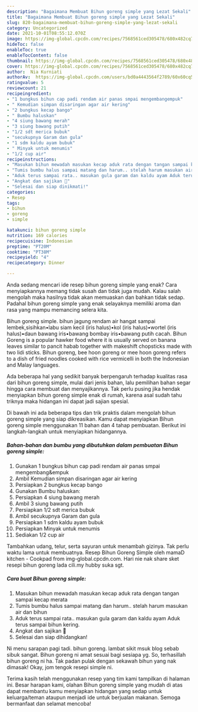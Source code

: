 ```yaml
---
description: "Bagaimana Membuat Bihun goreng simple yang Lezat Sekali"
title: "Bagaimana Membuat Bihun goreng simple yang Lezat Sekali"
slug: 820-bagaimana-membuat-bihun-goreng-simple-yang-lezat-sekali
category: Uncategorized
date: 2021-10-01T08:55:12.070Z
image: https://img-global.cpcdn.com/recipes/7568561ced305478/680x482cq70/bihun-goreng-simple-foto-resep-utama.jpg
hideToc: false
enableToc: true
enableTocContent: false
thumbnail: https://img-global.cpcdn.com/recipes/7568561ced305478/680x482cq70/bihun-goreng-simple-foto-resep-utama.jpg
cover: https://img-global.cpcdn.com/recipes/7568561ced305478/680x482cq70/bihun-goreng-simple-foto-resep-utama.jpg
author:  Nia Kurniati
authorAv:  https://img-global.cpcdn.com/users/bd0a4443564f2789/60x60cq50/avatar.jpg
ratingvalue: 5
reviewcount: 21
recipeingredient:
- "1 bungkus bihun cap padi rendam air panas smpai mengembangempuk"
- " Kemudian simpan disaringan agar air kering"
- "2 bungkus kecap bango"
- " Bumbu haluskan"
- "4 siung bawang merah"
- "3 siung bawang putih"
- "1/2 sdt merica bubuk"
- "secukupnya Garam dan gula"
- "1 sdm kaldu ayam bubuk"
- " Minyak untuk menumis"
- "1/2 cup air"
recipeinstructions:
- "Masukan bihun mewadah masukan kecap aduk rata dengan tangan sampai kecap merata"
- "Tumis bumbu halus sampai matang dan harum.. stelah harum masukan air dan bihun"
- "Aduk terus sampai rata.. masukan gula garam dan kaldu ayam Aduk terus sampai bihun kering."
- "Angkat dan sajikan 🤗"
- "Selesai dan siap dinikmati!"
categories:
- Resep
tags:
- bihun
- goreng
- simple

katakunci: bihun goreng simple 
nutrition: 169 calories
recipecuisine: Indonesian
preptime: "PT20M"
cooktime: "PT38M"
recipeyield: "4"
recipecategory: Dinner

---
```



Anda sedang mencari ide resep bihun goreng simple yang enak? Cara menyiapkannya memang tidak susah dan tidak juga mudah. Kalau salah mengolah maka hasilnya tidak akan memuaskan dan bahkan tidak sedap. Padahal bihun goreng simple yang enak selayaknya memiliki aroma dan rasa yang mampu memancing selera kita.


Bihun goreng simple. bihun jagung rendam air hangat sampai lembek,sisihkan•labu siam kecil (iris halus)•kol (iris halus)•wortel (iris halus)•daun bawang iris•bawang bombay iris•bawang putih cacah. Bihun Goreng is a popular hawker food where it is usually served on banana leaves similar to pancit habab together with makeshift chopsticks made with two lidi sticks. Bihun goreng, bee hoon goreng or mee hoon goreng refers to a dish of fried noodles cooked with rice vermicelli in both the Indonesian and Malay languages.

Ada beberapa hal yang sedikit banyak berpengaruh terhadap kualitas rasa dari bihun goreng simple, mulai dari jenis bahan, lalu pemilihan bahan segar hingga cara membuat dan menyajikannya. Tak perlu pusing jika hendak menyiapkan bihun goreng simple enak di rumah, karena asal sudah tahu triknya maka hidangan ini dapat jadi sajian spesial.


Di bawah ini ada beberapa tips dan trik praktis dalam mengolah bihun goreng simple yang siap dikreasikan. Kamu dapat menyiapkan Bihun goreng simple menggunakan 11 bahan dan 4 tahap pembuatan. Berikut ini langkah-langkah untuk menyiapkan hidangannya.

<!--inarticleads1-->

##### Bahan-bahan dan bumbu yang dibutuhkan dalam pembuatan Bihun goreng simple:

1. Gunakan 1 bungkus bihun cap padi rendam air panas smpai mengembang&amp;empuk
1. Ambil  Kemudian simpan disaringan agar air kering
1. Persiapkan 2 bungkus kecap bango
1. Gunakan  Bumbu haluskan:
1. Persiapkan 4 siung bawang merah
1. Ambil 3 siung bawang putih
1. Persiapkan 1/2 sdt merica bubuk
1. Ambil secukupnya Garam dan gula
1. Persiapkan 1 sdm kaldu ayam bubuk
1. Persiapkan  Minyak untuk menumis
1. Sediakan 1/2 cup air


Tambahkan udang, telur, serta sayuran untuk menambah gizinya. Tak perlu waktu lama untuk membuatnya. Resep Bihun Goreng Simple oleh mamaD kitchen - Cookpad from img-global.cpcdn.com. Hari nie nak share sket resepi bihun goreng lada cili.my hubby suka sgt. 

<!--inarticleads2-->

##### Cara buat Bihun goreng simple:

1. Masukan bihun mewadah masukan kecap aduk rata dengan tangan sampai kecap merata
1. Tumis bumbu halus sampai matang dan harum.. stelah harum masukan air dan bihun
1. Aduk terus sampai rata.. masukan gula garam dan kaldu ayam Aduk terus sampai bihun kering.
1. Angkat dan sajikan 🤗
1. Selesai dan siap dihidangkan!

Ni menu sarapan pagi tadi. bihun goreng. lambat sikit msuk blog sebab sibuk sangat. Bihun goreng ni amat sesuai bagi sesiapa yg. So, terhasillah bihun goreng ni ha. Tak padan pulak dengan sekawah bihun yang nak dimasak! Okay, jom tengok resepi simple ni. 

Terima kasih telah menggunakan resep yang tim kami tampilkan di halaman ini. Besar harapan kami, olahan Bihun goreng simple yang mudah di atas dapat membantu kamu menyiapkan hidangan yang sedap untuk keluarga/teman ataupun menjadi ide untuk berjualan makanan. Semoga bermanfaat dan selamat mencoba!
